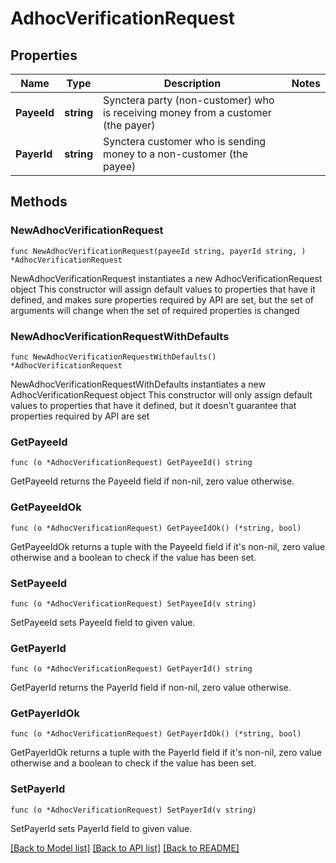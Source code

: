 # AdhocVerificationRequest

## Properties

Name | Type | Description | Notes
------------ | ------------- | ------------- | -------------
**PayeeId** | **string** | Synctera party (non-customer) who is receiving money from a customer (the payer) | 
**PayerId** | **string** | Synctera customer who is sending money to a non-customer (the payee) | 

## Methods

### NewAdhocVerificationRequest

`func NewAdhocVerificationRequest(payeeId string, payerId string, ) *AdhocVerificationRequest`

NewAdhocVerificationRequest instantiates a new AdhocVerificationRequest object
This constructor will assign default values to properties that have it defined,
and makes sure properties required by API are set, but the set of arguments
will change when the set of required properties is changed

### NewAdhocVerificationRequestWithDefaults

`func NewAdhocVerificationRequestWithDefaults() *AdhocVerificationRequest`

NewAdhocVerificationRequestWithDefaults instantiates a new AdhocVerificationRequest object
This constructor will only assign default values to properties that have it defined,
but it doesn't guarantee that properties required by API are set

### GetPayeeId

`func (o *AdhocVerificationRequest) GetPayeeId() string`

GetPayeeId returns the PayeeId field if non-nil, zero value otherwise.

### GetPayeeIdOk

`func (o *AdhocVerificationRequest) GetPayeeIdOk() (*string, bool)`

GetPayeeIdOk returns a tuple with the PayeeId field if it's non-nil, zero value otherwise
and a boolean to check if the value has been set.

### SetPayeeId

`func (o *AdhocVerificationRequest) SetPayeeId(v string)`

SetPayeeId sets PayeeId field to given value.


### GetPayerId

`func (o *AdhocVerificationRequest) GetPayerId() string`

GetPayerId returns the PayerId field if non-nil, zero value otherwise.

### GetPayerIdOk

`func (o *AdhocVerificationRequest) GetPayerIdOk() (*string, bool)`

GetPayerIdOk returns a tuple with the PayerId field if it's non-nil, zero value otherwise
and a boolean to check if the value has been set.

### SetPayerId

`func (o *AdhocVerificationRequest) SetPayerId(v string)`

SetPayerId sets PayerId field to given value.



[[Back to Model list]](../../README.md#documentation-for-models) [[Back to API list]](../../README.md#documentation-for-api-endpoints) [[Back to README]](../../README.md)


